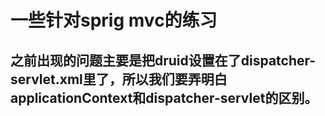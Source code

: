 # 一些针对sprig mvc的练习

## 之前出现的问题主要是把druid设置在了dispatcher-servlet.xml里了，所以我们要弄明白applicationContext和dispatcher-servlet的区别。
